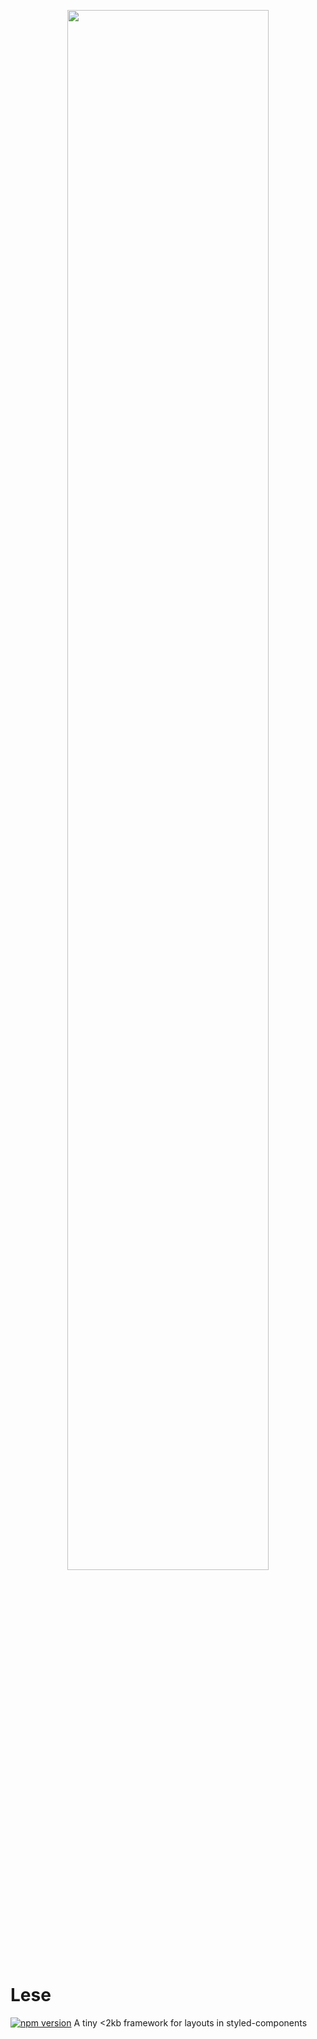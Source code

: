 <p align="center">
  <img src="https://i.imgur.com/Dtw886b.png" width="80%">
</p>

# Lese
[![npm version](https://badge.fury.io/js/lese.svg)](https://badge.fury.io/js/lese)
A tiny <2kb framework for layouts in styled-components
